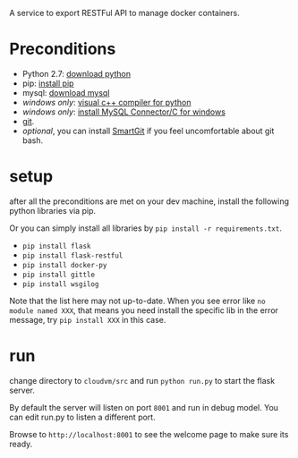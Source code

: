 A service to export RESTFul API to manage docker containers.

# Preconditions
- Python 2.7: [download python](https://www.python.org/downloads/)
- pip: [install pip](http://pip.readthedocs.org/en/latest/installing.html)
- mysql: [download mysql](http://dev.mysql.com/downloads/)
- *windows only*: [visual c++ compiler for python](http://www.microsoft.com/en-us/download/details.aspx?id=44266)
- *windows only*: [install MySQL Connector/C for windows](http://dev.mysql.com/downloads/connector/c/6.0.html#downloads)
- [git](http://git-scm.com/downloads).
- _optional_, you can install [SmartGit]() if you feel uncomfortable about git bash.

# setup
after all the preconditions are met on your dev machine, install the following python libraries via pip.

Or you can simply install all libraries by `pip install -r requirements.txt`.
- `pip install flask`
- `pip install flask-restful`
- `pip install docker-py`
- `pip install gittle`
- `pip install wsgilog`

Note that the list here may not up-to-date. When you see error like `no module named XXX`, that means you need install
the specific lib in the error message, try `pip install XXX` in this case.

# run
change directory to `cloudvm/src` and run `python run.py` to start the flask server.

By default the server will listen on port `8001` and run in debug model. You can edit run.py to listen a different port.

Browse to `http://localhost:8001` to see the welcome page to make sure its ready.